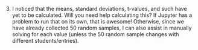 

3) I noticed that the means, standard deviations, t-values, and such have yet to be calculated. Will you need help calculating this? If Jupyter has a problem to run that on its own, that is awesome! Otherwise, since we have already collected 50 random samples, I can also assist in manually solving for each value (unless the 50 random sample changes with different students/entries). 
